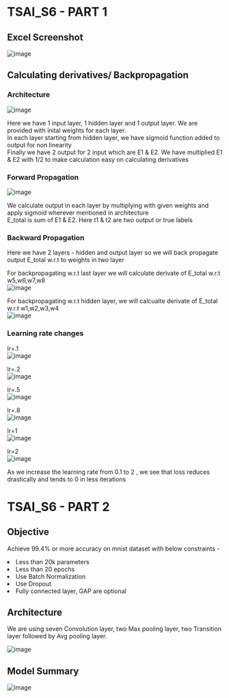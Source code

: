 # TSAI_S6 - PART 1

## Excel Screenshot
![image](https://github.com/sahil0094/TSAI_S6/assets/31719914/dc2909a0-b035-4d08-96e1-cf2d5e691100)

## Calculating derivatives/ Backpropagation

### Architecture
![image](https://github.com/sahil0094/TSAI_S6/assets/31719914/850a5812-3440-4221-b1b5-1c6e8429d4a0)

Here we have 1 input layer, 1 hidden layer and 1 output layer. We are provided with inital weights for each layer.<br>
In each layer starting from hidden layer, we have sigmoid function added to output for non linearity <br>
Finally we have 2 output for 2 input which are E1 & E2. We have multiplied E1 & E2 with 1/2 to make calculation easy on calculating derivatives

### Forward Propagation
![image](https://github.com/sahil0094/TSAI_S6/assets/31719914/b74cd48a-e374-416f-829e-86aad3cdd154)

We calculate output in each layer by multiplying with given weights and apply sigmoid wherever mentioned in architecture<br>
E_total is sum of E1 & E2. Here t1 & t2 are two output or true labels

### Backward Propagation

Here we have 2 layers - hidden and output layer so we will back propagate output E_total w.r.t to weights in two layer<br>

For backpropagating w.r.t last layer we will calculate derivate of E_total w.r.t w5,w6,w7,w8<br>
![image](https://github.com/sahil0094/TSAI_S6/assets/31719914/60e967a0-227d-46bb-ae68-db016b81d7f1)

For backpropagating w.r.t hidden layer, we will calcualte derivate of E_total w.r.t w1,w2,w3,w4<br>
![image](https://github.com/sahil0094/TSAI_S6/assets/31719914/1434c27d-a1bd-4956-a51c-bc4553873f74)

### Learning rate changes
lr=.1<br>
![image](https://github.com/sahil0094/TSAI_S6/assets/31719914/3d96c14c-8936-4a42-b588-2e84990dc1cf)

lr=.2<br>
![image](https://github.com/sahil0094/TSAI_S6/assets/31719914/8ac9b516-95ae-409e-bf3c-aca2ab81c11c)

lr=.5<br>
![image](https://github.com/sahil0094/TSAI_S6/assets/31719914/c7654498-76ec-4e0e-9dab-cfcc19e71b2a)

lr=.8<br>
![image](https://github.com/sahil0094/TSAI_S6/assets/31719914/f37c371e-6b37-4b75-8d5b-0ac4b795ef1f)

lr=1<br>
![image](https://github.com/sahil0094/TSAI_S6/assets/31719914/7cef9423-61d9-440e-b1bd-219b210d0beb)

lr=2<br>
![image](https://github.com/sahil0094/TSAI_S6/assets/31719914/f912fcc9-54f8-4577-a71e-f0a68de9b843)

As we increase the learning rate from 0.1 to 2 , we see that loss reduces drastically and tends to 0 in less iterations

# TSAI_S6 - PART 2

## Objective <br>
Achieve 99.4% or more accuracy on mnist dataset with below constraints -
<li> Less than 20k parameters
<li> Less than 20 epochs
<li> Use Batch Normalization
<li> Use Dropout
<li> Fully connected layer, GAP are optional
  
## Architecture
We are using seven Convolution layer, two Max pooling layer, two Transition layer followed by Avg pooling layer. <br>

![image](https://github.com/sahil0094/TSAI_S6/assets/31719914/33fdaca8-23d3-49a1-9c54-f2a31484422b)
  
## Model Summary
  
![image](https://github.com/sahil0094/TSAI_S6/assets/31719914/4650b956-b31a-41e7-91b2-017294ed6f27)
  

  


  
